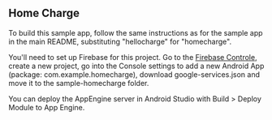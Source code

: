 ## Home Charge

To build this sample app, follow the same instructions as for the sample app in the main README, substituting "hellocharge" for "homecharge".

You'll need to set up Firebase for this project. Go to the [Firebase Controle](https://console.firebase.google.com/), create a new project, go into the Console settings to add a new Android App (package: com.example.homecharge), download google-services.json and move it to the sample-homecharge folder.

You can deploy the AppEngine server in Android Studio with Build > Deploy Module to App Engine.